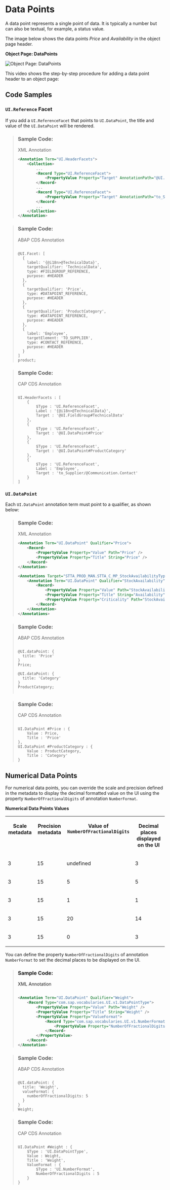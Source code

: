 <!-- loioc2a389a11a704b00886440031a3d43f9 -->

# Data Points

A data point represents a single point of data. It is typically a number but can also be textual, for example, a status value.



The image below shows the data points *Price* and *Availability* in the object page header.

  
  
**Object Page: DataPoints**

![](images/Object_Page_DataPoints_6eac05c.png "Object Page: DataPoints")

This video shows the step-by-step procedure for adding a data point header to an object page:





## Code Samples



### `UI.Reference` Facet

If you add a `UI.ReferenceFacet` that points to `UI.DataPoint`, the title and value of the `UI.DataPoint` will be rendered.

> ### Sample Code:  
> XML Annotation
> 
> ```xml
> <Annotation Term="UI.HeaderFacets">
>     <Collection>
>         ...
>         <Record Type="UI.ReferenceFacet">
>             <PropertyValue Property="Target" AnnotationPath="@UI.DataPoint#Price" />
>         </Record>
>         ...
>         <Record Type="UI.ReferenceFacet">
>             <PropertyValue Property="Target" AnnotationPath="to_StockAvailability/@UI.DataPoint#StockAvailability" />
>         </Record>
>         ...
>     </Collection>
> </Annotation>
> 
> ```

> ### Sample Code:  
> ABAP CDS Annotation
> 
> ```
> 
> @UI.Facet: [
>   {
>     label: '{@i18n>@TechnicalData}',
>     targetQualifier: 'TechnicalData',
>     type: #FIELDGROUP_REFERENCE,
>     purpose: #HEADER
>   },
>   {
>     targetQualifier: 'Price',
>     type: #DATAPOINT_REFERENCE,
>     purpose: #HEADER
>   },
>   {
>     targetQualifier: 'ProductCategory',
>     type: #DATAPOINT_REFERENCE,
>     purpose: #HEADER
>   },
>   {
>     label: 'Employee',
>     targetElement: 'TO_SUPPLIER',
>     type: #CONTACT_REFERENCE,
>     purpose: #HEADER
>   }
> ]
> product;
> 
> ```

> ### Sample Code:  
> CAP CDS Annotation
> 
> ```
> 
> UI.HeaderFacets : [
>     {
>         $Type : 'UI.ReferenceFacet',
>         Label : '{@i18n>@TechnicalData}',
>         Target : '@UI.FieldGroup#TechnicalData'
>     },
>     {
>         $Type : 'UI.ReferenceFacet',
>         Target : '@UI.DataPoint#Price'
>     },
>     {
>         $Type : 'UI.ReferenceFacet',
>         Target : '@UI.DataPoint#ProductCategory'
>     },
>     {
>         $Type : 'UI.ReferenceFacet',
>         Label : 'Employee',
>         Target : 'to_Supplier/@Communication.Contact'
>     }
> ]
> 
> ```



### `UI.DataPoint`

Each `UI.DataPoint` annotation term must point to a qualifier, as shown below:

> ### Sample Code:  
> XML Annotation
> 
> ```xml
> <Annotation Term="UI.DataPoint" Qualifier="Price">
>     <Record>
>         <PropertyValue Property="Value" Path="Price" />
>         <PropertyValue Property="Title" String="Price" />
>     </Record>
> </Annotation>
> 
> <Annotations Target="STTA_PROD_MAN.STTA_C_MP_StockAvailabilityType">
>     <Annotation Term="UI.DataPoint" Qualifier="StockAvailability">
>         <Record>
>             <PropertyValue Property="Value" Path="StockAvailability" />
>             <PropertyValue Property="Title" String="Availability" />
>             <PropertyValue Property="Criticality" Path="StockAvailability" />
>         </Record>
>     </Annotation>
> </Annotations>
> 
> ```

> ### Sample Code:  
> ABAP CDS Annotation
> 
> ```
> 
> @UI.dataPoint: {
>   title: 'Price'
> }
> Price;
> 
> @UI.dataPoint: {
>   title: 'Category'
> }
> ProductCategory;
> 
> 
> ```

> ### Sample Code:  
> CAP CDS Annotation
> 
> ```
> 
> UI.DataPoint #Price : {
>     Value : Price,
>     Title : 'Price'
> },
> UI.DataPoint #ProductCategory : {
>     Value : ProductCategory,
>     Title : 'Category'
> }
> 
> ```



<a name="loioc2a389a11a704b00886440031a3d43f9__section_nxh_l5t_dnb"/>

## Numerical Data Points

For numerical data points, you can override the scale and precision defined in the metadata to display the decimal formatted value on the UI using the property `NumberOfFractionalDigits` of annotation `NumberFormat`.

**Numerical Data Points Values**


<table>
<tr>
<th valign="top">

Scale metadata

</th>
<th valign="top">

Precision metadata

</th>
<th valign="top">

Value of `NumberOfFractionalDigits` 

</th>
<th valign="top">

Decimal places displayed on the UI

</th>
</tr>
<tr>
<td valign="top">

3

</td>
<td valign="top">

15

</td>
<td valign="top">

undefined

</td>
<td valign="top">

3

</td>
</tr>
<tr>
<td valign="top">

3

</td>
<td valign="top">

15

</td>
<td valign="top">

5

</td>
<td valign="top">

5

</td>
</tr>
<tr>
<td valign="top">

3

</td>
<td valign="top">

15

</td>
<td valign="top">

1

</td>
<td valign="top">

1

</td>
</tr>
<tr>
<td valign="top">

3

</td>
<td valign="top">

15

</td>
<td valign="top">

20

</td>
<td valign="top">

14

</td>
</tr>
<tr>
<td valign="top">

3

</td>
<td valign="top">

15

</td>
<td valign="top">

0

</td>
<td valign="top">

3

</td>
</tr>
</table>

You can define the property `NumberOfFractionalDigits` of annotation `NumberFormat` to set the decimal places to be displayed on the UI.

> ### Sample Code:  
> XML Annotation
> 
> ```xml
> 
> <Annotation Term="UI.DataPoint" Qualifier="Weight">
>     <Record Type="com.sap.vocabularies.UI.v1.DataPointType">
>         <PropertyValue Property="Value" Path="Weight" />
>         <PropertyValue Property="Title" String="Weight" />
>         <PropertyValue Property="ValueFormat">
>             <Record Type="com.sap.vocabularies.UI.v1.NumberFormat">
>                 <PropertyValue Property="NumberOfFractionalDigits" Int="5"/>
>             </Record>
>         </PropertyValue>
>     </Record>
> </Annotation>
> ```

> ### Sample Code:  
> ABAP CDS Annotation
> 
> ```
> 
> @UI.dataPoint: {
>   title: 'Weight',
>   valueFormat: {
>     numberOfFractionalDigits: 5
>   }
> }
> Weight;
> 
> ```

> ### Sample Code:  
> CAP CDS Annotation
> 
> ```
> 
> UI.DataPoint #Weight : {
>     $Type : 'UI.DataPointType',
>     Value : Weight,
>     Title : 'Weight',
>     ValueFormat : {
>         $Type : 'UI.NumberFormat',
>         NumberOfFractionalDigits : 5
>     }
> }
> ```


